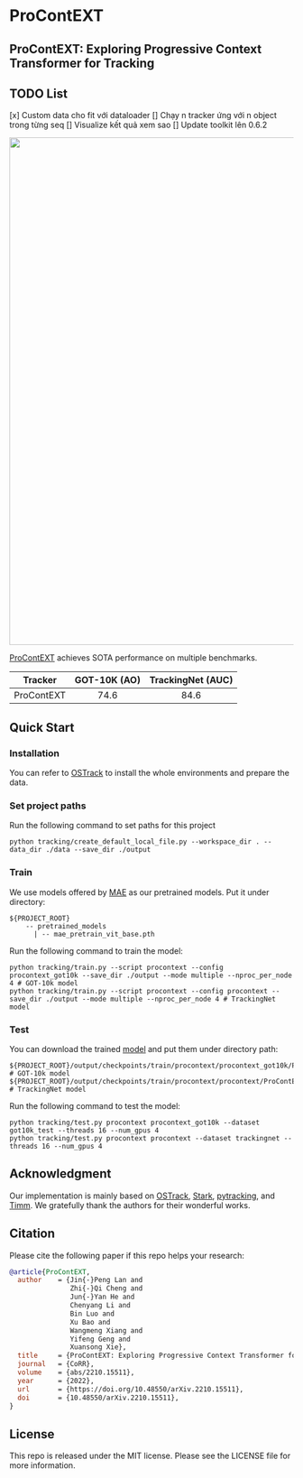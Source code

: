 # ProContEXT

## ProContEXT: Exploring Progressive Context Transformer for Tracking

## TODO List
[x] Custom data cho fit với dataloader
[] Chạy n tracker ứng với n object trong từng seq
[] Visualize kết quả xem sao
[] Update toolkit lên 0.6.2

<p align='left'>
  <img src='assets/framework.png' width='900'/>
</p>

[ProContEXT](https://arxiv.org/abs/2210.15511) achieves SOTA performance on multiple benchmarks.

| Tracker     | GOT-10K (AO) | TrackingNet (AUC) |
|:-----------:|:------------:|:-----------:|
| ProContEXT | 74.6         | 84.6        |


## Quick Start

### Installation
You can refer to [OSTrack](https://github.com/botaoye/OSTrack) to install the whole environments and prepare the data.


### Set project paths
Run the following command to set paths for this project
```
python tracking/create_default_local_file.py --workspace_dir . --data_dir ./data --save_dir ./output
```
### Train
We use models offered by [MAE](https://dl.fbaipublicfiles.com/mae/pretrain/mae_pretrain_vit_base.pth) as our pretrained models. Put it under directory:
```
${PROJECT_ROOT}
    -- pretrained_models
      | -- mae_pretrain_vit_base.pth
```
Run the following command to train the model:
```shell
python tracking/train.py --script procontext --config procontext_got10k --save_dir ./output --mode multiple --nproc_per_node 4 # GOT-10k model
python tracking/train.py --script procontext --config procontext --save_dir ./output --mode multiple --nproc_per_node 4 # TrackingNet model
```

### Test
You can download the trained [model](https://drive.google.com/drive/folders/1d1kKFDoacS67_6mSsWOf3NLEY-Un1gtz?usp=share_link) and put them under directory path: 
```shell
${PROJECT_ROOT}/output/checkpoints/train/procontext/procontext_got10k/ProContEXT_ep0100.pth.tar # GOT-10k model
${PROJECT_ROOT}/output/checkpoints/train/procontext/procontext/ProContEXT_ep0300.pth.tar # TrackingNet model
```
Run the following command to test the model:
```shell
python tracking/test.py procontext procontext_got10k --dataset got10k_test --threads 16 --num_gpus 4
python tracking/test.py procontext procontext --dataset trackingnet --threads 16 --num_gpus 4
```


## Acknowledgment
Our implementation is mainly based on [OSTrack](https://github.com/botaoye/OSTrack), [Stark](https://github.com/researchmm/Stark), [pytracking](https://github.com/visionml/pytracking), and [Timm](https://github.com/rwightman/pytorch-image-models). We gratefully thank the authors for their wonderful works.


## Citation
Please cite the following paper if this repo helps your research:
```bibtex
@article{ProContEXT,
  author    = {Jin{-}Peng Lan and
               Zhi{-}Qi Cheng and
               Jun{-}Yan He and
               Chenyang Li and
               Bin Luo and
               Xu Bao and
               Wangmeng Xiang and
               Yifeng Geng and
               Xuansong Xie},
  title     = {ProContEXT: Exploring Progressive Context Transformer for Tracking},
  journal   = {CoRR},
  volume    = {abs/2210.15511},
  year      = {2022},
  url       = {https://doi.org/10.48550/arXiv.2210.15511},
  doi       = {10.48550/arXiv.2210.15511},
}
```


## License
This repo is released under the MIT license. Please see the LICENSE file for more information.
